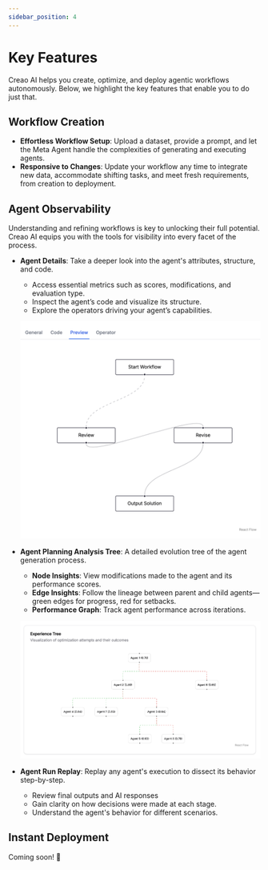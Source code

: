 ```yaml
---
sidebar_position: 4
---
```


# Key Features

Creao AI helps you create, optimize, and deploy agentic workflows autonomously. Below, we highlight the key features that enable you to do just that.

## Workflow Creation

- **Effortless Workflow Setup**: Upload a dataset, provide a prompt, and let the Meta Agent handle the complexities of generating and executing agents.
- **Responsive to Changes**: Update your workflow any time to integrate new data, accommodate shifting tasks, and meet fresh requirements, from creation to deployment.

## Agent Observability

Understanding and refining workflows is key to unlocking their full potential. Creao AI equips you with the tools for visibility into every facet of the process.

- **Agent Details**: Take a deeper look into the agent's attributes, structure, and code.

  - Access essential metrics such as scores, modifications, and evaluation type.
  - Inspect the agent’s code and visualize its structure.
  - Explore the operators driving your agent’s capabilities.

  ![Agent Preview](img/agent_preview.png)

- **Agent Planning Analysis Tree**: A detailed evolution tree of the agent generation process.

  - **Node Insights**: View modifications made to the agent and its performance scores.
  - **Edge Insights**: Follow the lineage between parent and child agents—green edges for progress, red for setbacks.
  - **Performance Graph**: Track agent performance across iterations.

  ![Agent Planning Analysis Tree](img/agent_tree.png)

- **Agent Run Replay**: Replay any agent's execution to dissect its behavior step-by-step.

  - Review final outputs and AI responses
  - Gain clarity on how decisions were made at each stage.
  - Understand the agent's behavior for different scenarios.

## Instant Deployment

Coming soon! 👀
